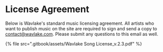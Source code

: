 # License Agreement

Below is Wavlake's standard music licensing agreement. All artists who want to publish music on the site are required to sign and send a copy to contact@wavlake.com. Please submit any questions to this email as well.

{% file src=".gitbook/assets/Wavlake Song License_v.2.3.pdf" %}
